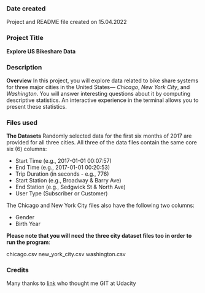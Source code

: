 ### Date created
Project and README file created on 15.04.2022
### Project Title
**Explore US Bikeshare Data**

### Description
**Overview**
In this project, you will explore data related to bike share systems for three major cities in the United States— *Chicago*, *New York City*, and *Washington*.
You will answer interesting questions about it by computing descriptive statistics.
An interactive experience in the terminal allows you to present these statistics.

### Files used
**The Datasets**
Randomly selected data for the first six months of 2017 are provided for all three cities. All three of the data files contain the same core six (6) columns:

* Start Time (e.g., 2017-01-01 00:07:57)
* End Time (e.g., 2017-01-01 00:20:53)
* Trip Duration (in seconds - e.g., 776)
* Start Station (e.g., Broadway & Barry Ave)
* End Station (e.g., Sedgwick St & North Ave)
* User Type (Subscriber or Customer)

The Chicago and New York City files also have the following two columns:

* Gender
* Birth Year

**Please note that you will need the three city dataset files too in order to run the program**:

chicago.csv
new_york_city.csv
washington.csv

### Credits
Many thanks to [link](https://github.com/richardkalehoff "Richard Kalehoff") who thought me GIT at Udacity
